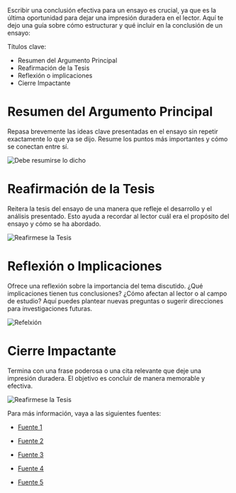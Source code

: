 Escribir una conclusión efectiva para un ensayo es crucial, ya que es la última oportunidad para dejar una impresión duradera en el lector. Aquí te dejo una guía sobre cómo estructurar y qué incluir en la conclusión de un ensayo:

Títulos clave:

- Resumen del Argumento Principal
- Reafirmación de la Tesis
- Reflexión o implicaciones
- Cierre Impactante

# Resumen del Argumento Principal

Repasa brevemente las ideas clave presentadas en el ensayo sin repetir exactamente lo que ya se dijo. Resume los puntos más importantes y cómo se conectan entre sí.

![Debe resumirse lo dicho](https://expertouniversitario.es/wp-content/uploads/2024/03/Que-es-un-Resumen-800x450.jpg
)

# Reafirmación de la Tesis

Reitera la tesis del ensayo de una manera que refleje el desarrollo y el análisis presentado. Esto ayuda a recordar al lector cuál era el propósito del ensayo y cómo se ha abordado.

![Reafirmese la Tesis](https://image.slidesharecdn.com/laargumentacionpower2-120425090838-phpapp02/85/La-argumentacion-12-638.jpg)

# Reflexión o Implicaciones

Ofrece una reflexión sobre la importancia del tema discutido. ¿Qué implicaciones tienen tus conclusiones? ¿Cómo afectan al lector o al campo de estudio? Aquí puedes plantear nuevas preguntas o sugerir direcciones para investigaciones futuras.

![Refelxión](https://pymstatic.com/10697/conversions/frases-de-reflexion-wide_webp.webp )

# Cierre Impactante

Termina con una frase poderosa o una cita relevante que deje una impresión duradera. El objetivo es concluir de manera memorable y efectiva.

![Reafirmese la Tesis](https://upload.wikimedia.org/wikipedia/commons/e/eb/Impact_font.svg)

Para más información, vaya a las siguientes fuentes:

- [Fuente 1](https://rockcontent.com/es/blog/como-escribir-una-conclusion/)

- [Fuente 2](https://www.mundodeportivo.com/uncomo/educacion/articulo/como-hacer-una-conclusion-de-un-ensayo-48863.html)

- [Fuente 3](https://expertouniversitario.es/blog/conclusion-de-un-ensayo/)

- [Fuente 4](http://comunicacionacademica.uc.cl/images/recursos/espanol/escritura/recurso_en_pdf_extenso/17_Como_elaborar_una_conclusion.pdf)

- [Fuente 5](https://aprobare.es/como-se-escribe/conclusion-de-un-ensayo/)

